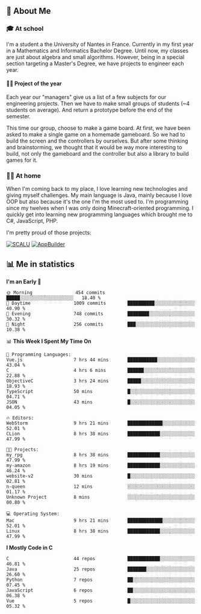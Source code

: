## 👀 About Me

### 🎓 At school

I'm a student a the University of Nantes in France. Currently in my first year in a Mathematics and Informatics Bachelor Degree. Until now, my classes are just about algebra and small algorithms. However, being in a special section targeting a Master's Degree, we have projects to engineer each year. 

#### 🔧🔬 Project of the year

Each year our "managers" give us a list of a few subjects for our engineering projects. Then we have to make small groups of students (~4 students on average). And return a prototype before the end of the semester.

This time our group, choose to make a game board. At first, we have been asked to make a single game on a homemade gameboard. So we had to build the screen and the controllers by ourselves. 
But after some thinking and brainstorming, we thought that it would be way more interesting to build, not only the gameboard and the controller but also a library to build games for it.

### 👨‍💻 At home

When I'm coming back to my place, I love learning new technologies and giving myself challenges. My main language is Java, mainly because I love OOP but also because it's the one I'm the most used to. I'm programming since my twelves when I was only doing Minecraft-oriented programming.  I quickly get into learning new programming languages which brought me to C#, JavaScript, PHP. 

I'm pretty proud of those projects:

[![SCALU](https://github-readme-stats.vercel.app/api/pin?username=renardfute&repo=SCALU)](https://github.com/renardfute/scalu)
[![AppBuilder](https://github-readme-stats.vercel.app/api/pin?username=pulsedev2&repo=AppBuilder)](https://github.com/pulsedev2/AppBuilder)

## 📊 Me in statistics
<!--START_SECTION:waka-->
**I'm an Early 🐤** 

```text
🌞 Morning                454 commits         █████░░░░░░░░░░░░░░░░░░░░   18.40 % 
🌆 Daytime                1009 commits        ██████████░░░░░░░░░░░░░░░   40.90 % 
🌃 Evening                748 commits         ████████░░░░░░░░░░░░░░░░░   30.32 % 
🌙 Night                  256 commits         ███░░░░░░░░░░░░░░░░░░░░░░   10.38 % 
```


📊 **This Week I Spent My Time On** 

```text
💬 Programming Languages: 
Vue.js                   7 hrs 44 mins       ███████████░░░░░░░░░░░░░░   43.04 % 
C                        4 hrs 6 mins        ██████░░░░░░░░░░░░░░░░░░░   22.88 % 
ObjectiveC               3 hrs 24 mins       █████░░░░░░░░░░░░░░░░░░░░   18.93 % 
TypeScript               50 mins             █░░░░░░░░░░░░░░░░░░░░░░░░   04.71 % 
JSON                     43 mins             █░░░░░░░░░░░░░░░░░░░░░░░░   04.05 % 

🔥 Editors: 
WebStorm                 9 hrs 21 mins       █████████████░░░░░░░░░░░░   52.01 % 
CLion                    8 hrs 38 mins       ████████████░░░░░░░░░░░░░   47.99 % 

🐱‍💻 Projects: 
my_rpg                   8 hrs 38 mins       ████████████░░░░░░░░░░░░░   47.99 % 
my-amazon                8 hrs 19 mins       ████████████░░░░░░░░░░░░░   46.24 % 
website-v2               30 mins             █░░░░░░░░░░░░░░░░░░░░░░░░   02.81 % 
n-queen                  12 mins             ░░░░░░░░░░░░░░░░░░░░░░░░░   01.17 % 
Unknown Project          8 mins              ░░░░░░░░░░░░░░░░░░░░░░░░░   00.80 % 

💻 Operating System: 
Mac                      9 hrs 21 mins       █████████████░░░░░░░░░░░░   52.01 % 
Linux                    8 hrs 38 mins       ████████████░░░░░░░░░░░░░   47.99 % 
```

**I Mostly Code in C** 

```text
C                        44 repos            ████████████░░░░░░░░░░░░░   46.81 % 
Java                     25 repos            ███████░░░░░░░░░░░░░░░░░░   26.60 % 
Python                   7 repos             ██░░░░░░░░░░░░░░░░░░░░░░░   07.45 % 
JavaScript               6 repos             ██░░░░░░░░░░░░░░░░░░░░░░░   06.38 % 
Vue                      5 repos             █░░░░░░░░░░░░░░░░░░░░░░░░   05.32 % 
```




<!--END_SECTION:waka-->
